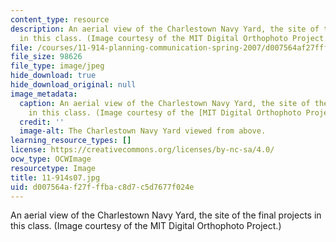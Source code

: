```yaml
---
content_type: resource
description: An aerial view of the Charlestown Navy Yard, the site of the final projects
  in this class. (Image courtesy of the MIT Digital Orthophoto Project.)
file: /courses/11-914-planning-communication-spring-2007/d007564af27fffbac8d7c5d7677f024e_11-914s07.jpg
file_size: 98626
file_type: image/jpeg
hide_download: true
hide_download_original: null
image_metadata:
  caption: An aerial view of the Charlestown Navy Yard, the site of the final projects
    in this class. (Image courtesy of the [MIT Digital Orthophoto Project](http://www.mass.gov/mgis/).)
  credit: ''
  image-alt: The Charlestown Navy Yard viewed from above.
learning_resource_types: []
license: https://creativecommons.org/licenses/by-nc-sa/4.0/
ocw_type: OCWImage
resourcetype: Image
title: 11-914s07.jpg
uid: d007564a-f27f-ffba-c8d7-c5d7677f024e
---
```

An aerial view of the Charlestown Navy Yard, the site of the final projects in this class. (Image courtesy of the MIT Digital Orthophoto Project.)